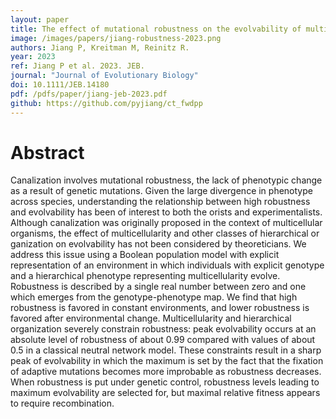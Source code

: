 ```yaml
---
layout: paper
title: The effect of mutational robustness on the evolvability of multicellular organisms and eukaryotic cells
image: /images/papers/jiang-robustness-2023.png
authors: Jiang P, Kreitman M, Reinitz R. 
year: 2023
ref: Jiang P et al. 2023. JEB.
journal: "Journal of Evolutionary Biology"
doi: 10.1111/JEB.14180
pdf: /pdfs/paper/jiang-jeb-2023.pdf
github: https://github.com/pyjiang/ct_fwdpp
---
```


# Abstract

Canalization involves mutational robustness, the lack of phenotypic change as a result of
genetic mutations. Given the large divergence in phenotype across species, understanding
the relationship between high robustness and evolvability has been of interest to both the
orists and experimentalists. Although canalization was originally proposed in the context
of multicellular organisms, the effect of multicellularity and other classes of hierarchical or
ganization on evolvability has not been considered by theoreticians. We address this issue
using a Boolean population model with explicit representation of an environment in which
individuals with explicit genotype and a hierarchical phenotype representing multicellularity
evolve. Robustness is described by a single real number between zero and one which emerges
from the genotype-phenotype map. We find that high robustness is favored in constant
environments, and lower robustness is favored after environmental change. Multicellularity
and hierarchical organization severely constrain robustness: peak evolvability occurs at an
absolute level of robustness of about 0.99 compared with values of about 0.5 in a classical
neutral network model. These constraints result in a sharp peak of evolvability in which the
maximum is set by the fact that the fixation of adaptive mutations becomes more improbable
 as robustness decreases. When robustness is put under genetic control, robustness levels
leading to maximum evolvability are selected for, but maximal relative fitness appears to
require recombination.
